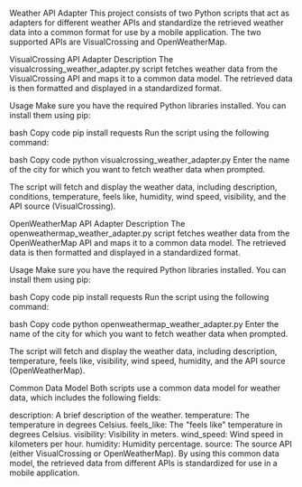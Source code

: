 Weather API Adapter
This project consists of two Python scripts that act as adapters for different weather APIs and standardize the retrieved weather data into a common format for use by a mobile application. The two supported APIs are VisualCrossing and OpenWeatherMap.

VisualCrossing API Adapter
Description
The visualcrossing_weather_adapter.py script fetches weather data from the VisualCrossing API and maps it to a common data model. The retrieved data is then formatted and displayed in a standardized format.

Usage
Make sure you have the required Python libraries installed. You can install them using pip:

bash
Copy code
pip install requests
Run the script using the following command:

bash
Copy code
python visualcrossing_weather_adapter.py
Enter the name of the city for which you want to fetch weather data when prompted.

The script will fetch and display the weather data, including description, conditions, temperature, feels like, humidity, wind speed, visibility, and the API source (VisualCrossing).

OpenWeatherMap API Adapter
Description
The openweathermap_weather_adapter.py script fetches weather data from the OpenWeatherMap API and maps it to a common data model. The retrieved data is then formatted and displayed in a standardized format.

Usage
Make sure you have the required Python libraries installed. You can install them using pip:

bash
Copy code
pip install requests
Run the script using the following command:

bash
Copy code
python openweathermap_weather_adapter.py
Enter the name of the city for which you want to fetch weather data when prompted.

The script will fetch and display the weather data, including description, temperature, feels like, visibility, wind speed, humidity, and the API source (OpenWeatherMap).

Common Data Model
Both scripts use a common data model for weather data, which includes the following fields:

description: A brief description of the weather.
temperature: The temperature in degrees Celsius.
feels_like: The "feels like" temperature in degrees Celsius.
visibility: Visibility in meters.
wind_speed: Wind speed in kilometers per hour.
humidity: Humidity percentage.
source: The source API (either VisualCrossing or OpenWeatherMap).
By using this common data model, the retrieved data from different APIs is standardized for use in a mobile application.
